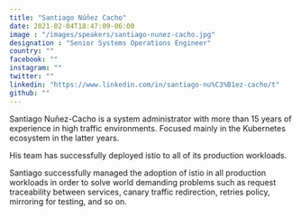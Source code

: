 ```yaml
---
title: "Santiago Núñez Cacho"
date: 2021-02-04T18:47:09-06:00
image : "/images/speakers/santiago-nunez-cacho.jpg"
designation : "Senior Systems Operations Engineer"
country: ""
facebook: ""
instagram: ""
twitter: ""
linkedin: "https://www.linkedin.com/in/santiago-nu%C3%B1ez-cacho/t"
github: ""
---
```


Santiago Nuñez-Cacho is a system administrator with more than 15 years of experience in high traffic environments. Focused mainly in the Kubernetes ecosystem in the latter years.
 
His team has successfully deployed istio to all of its production workloads. 
 
Santiago successfully managed the adoption of istio in all production workloads in order to solve world demanding problems such as request traceability between services, canary traffic redirection, retries policy, mirroring for testing, and so on.
